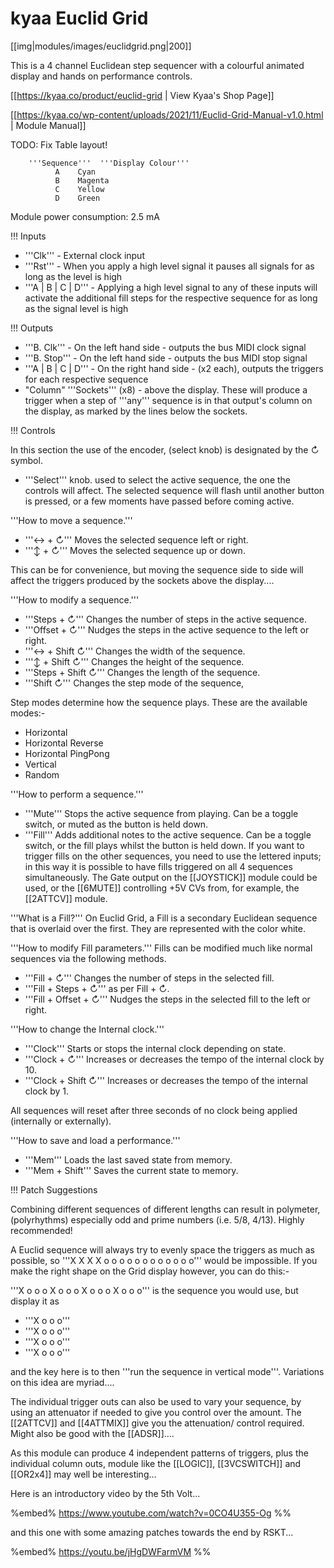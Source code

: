 # kyaa Euclid Grid
[[img|modules/images/euclidgrid.png|200]]

This is a 4 channel Euclidean step sequencer with a colourful animated display and hands on performance controls.

[[https://kyaa.co/product/euclid-grid | View Kyaa's Shop Page]]

[[https://kyaa.co/wp-content/uploads/2021/11/Euclid-Grid-Manual-v1.0.html | Module Manual]]

TODO: Fix Table layout!


        '''Sequence'''  '''Display Colour'''
              A	   Cyan
              B	   Magenta
              C	   Yellow
              D	   Green


Module power consumption: 2.5 mA

!!! Inputs

* '''Clk''' - External clock input
* '''Rst''' - When you apply a high level signal it pauses all signals for as long as the level is high
* '''A | B | C | D''' - Applying a high level signal to any of these inputs will activate the additional fill steps for the respective sequence for as long as the signal level is high

!!! Outputs

* '''B. Clk''' - On the left hand side - outputs the bus MIDI clock signal
* '''B. Stop''' - On the left hand side - outputs the bus MIDI stop signal
* '''A | B | C | D''' - On the right hand side - (x2 each), outputs the triggers for each respective sequence
* "Column" '''Sockets''' (x8) - above the display. These will produce a trigger when a step of '''any''' sequence is in that output's column on the display, as marked by the lines below the sockets. 

!!! Controls

In this section the use of the encoder, (select knob) is designated by the ↻ symbol.

* '''Select''' knob.  used to select the active sequence, the one the controls will affect. The selected sequence will flash until another button is pressed, or a few moments have passed before coming active.

'''How to move a sequence.'''

* '''↔ + ↻'''	Moves the selected sequence left or right.
* '''↕ + ↻'''	Moves the selected sequence up or down.

This can be for convenience, but moving the sequence side to side will affect the triggers produced by the sockets above the display....

'''How to modify a sequence.'''

* '''Steps + ↻'''	Changes the number of steps in the active sequence.
* '''Offset + ↻'''	Nudges the steps in the active sequence to the left or right.
* '''↔ + Shift ↻'''	Changes the width of the  sequence.
* '''↕ + Shift ↻'''	Changes the height of the  sequence.
* '''Steps + Shift ↻'''	Changes the length of the  sequence.
* '''Shift ↻'''	Changes the step mode of the sequence, 

Step modes determine how the sequence plays. These are the available modes:-

* Horizontal
* Horizontal Reverse
* Horizontal PingPong
* Vertical
* Random

'''How to perform a sequence.'''

* '''Mute'''	Stops the active sequence from playing. Can be a toggle switch, or  muted as the button is held down.
* '''Fill'''	        Adds additional notes to the active sequence. Can be a toggle switch, or the fill plays whilst the button is  held down. If you want to trigger fills on the other sequences, you need to use the lettered inputs; in this way it is possible to have fills triggered on all 4 sequences simultaneously. The Gate output on the [[JOYSTICK]] module could be used, or the  [[6MUTE]] controlling +5V CVs from, for example, the [[2ATTCV]] module.

'''What is a Fill?'''
On Euclid Grid, a Fill is a secondary Euclidean sequence that is overlaid over the first. They are represented with the color white.

'''How to modify Fill parameters.'''
Fills can be modified much like normal sequences via the following methods.

* '''Fill + ↻'''	Changes the number of steps in the selected fill.
* '''Fill + Steps + ↻'''	as per Fill + ↻.
* '''Fill + Offset + ↻'''	Nudges the steps in the selected fill to the left or right.

'''How to change the Internal clock.'''

* '''Clock'''	Starts or stops the internal clock depending on state.
* '''Clock + ↻'''	Increases or decreases the tempo of the internal clock by 10.
* '''Clock + Shift ↻'''	Increases or decreases the tempo of the internal clock by 1.

All sequences will reset after three seconds of no clock being applied (internally or externally).

'''How to save and load a performance.'''

* '''Mem'''	Loads the last saved state from memory.
* '''Mem + Shift'''	Saves the current state to memory.

!!! Patch Suggestions

Combining different sequences of different lengths can result in polymeter, (polyrhythms) especially odd and prime numbers (i.e. 5/8, 4/13). Highly recommended!

A Euclid sequence will always try to evenly space the triggers as much as possible,  so '''X X X X o o o o o o o o o o o o''' would be impossible. If you make the right shape on the Grid display however, you can do this:-

'''X o o o X o o o X o o o X o o o'''  is the sequence you would use, but display it as 

* '''X o o o'''
* '''X o o o'''
* '''X o o o'''
* '''X o o o'''

and the key here is to then '''run the sequence in vertical mode'''.  Variations on this idea are myriad....

The individual trigger outs can also be used to vary your sequence, by using an attenuator  if needed to give you control over the amount. The [[2ATTCV]] and [[4ATTMIX]] give you the attenuation/ control required. Might also be good with the [[ADSR]].... 

As this module can produce 4 independent patterns of triggers, plus the individual column outs, module like the [[LOGIC]], [[3VCSWITCH]] and [[OR2x4]] may well be interesting...

Here is an introductory video by the 5th Volt...

%embed% https://www.youtube.com/watch?v=0CO4U355-Og %%

and this one with some amazing patches towards the end by RSKT...

%embed% https://youtu.be/jHgDWFarmVM %%
